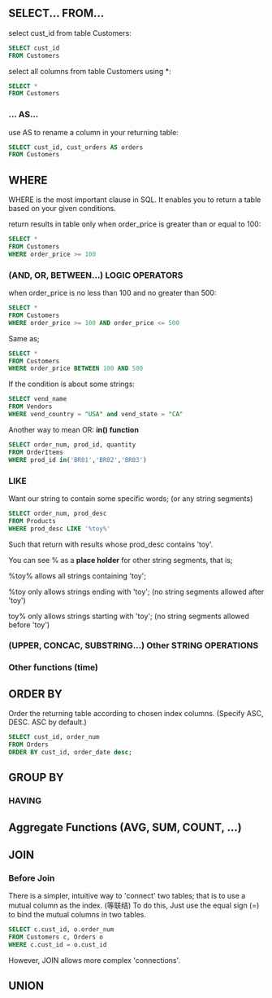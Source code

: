 ## SELECT... FROM...

select cust_id from table Customers:
```sql
SELECT cust_id
FROM Customers
```

select all columns from table Customers using *:
```sql
SELECT *
FROM Customers
```

### ... AS...

use AS to rename a column in your returning table:
```sql
SELECT cust_id, cust_orders AS orders
FROM Customers
```

## WHERE

WHERE is the most important clause in SQL. It enables you to return a table based on your given conditions.

return results in table only when order_price is greater than or equal to 100:
```sql
SELECT *
FROM Customers
WHERE order_price >= 100
```

### (AND, OR, BETWEEN...) LOGIC OPERATORS

when order_price is no less than 100 and no greater than 500:
```sql
SELECT *
FROM Customers
WHERE order_price >= 100 AND order_price <= 500
```

Same as;
```sql
SELECT *
FROM Customers
WHERE order_price BETWEEN 100 AND 500
```

If the condition is about some strings:
```sql
SELECT vend_name
FROM Vendors
WHERE vend_country = "USA" and vend_state = "CA"
```

Another way to mean OR: **in() function**
```sql
SELECT order_num, prod_id, quantity
FROM OrderItems
WHERE prod_id in('BR01','BR02','BR03')
```

### LIKE

Want our string to contain some specific words; (or any string segments)
```sql
SELECT order_num, prod_desc
FROM Products
WHERE prod_desc LIKE '%toy%'
```
Such that return with results whose prod_desc contains 'toy'.

You can see % as a **place holder** for other string segments, that is;

%toy% allows all strings containing 'toy';

%toy only allows strings ending with 'toy'; (no string segments allowed after 'toy')

toy% only allows strings starting with 'toy'; (no string segments allowed before 'toy')

### (UPPER, CONCAC, SUBSTRING...) Other STRING OPERATIONS

### Other functions (time)

## ORDER BY

Order the returning table according to chosen index columns. (Specify ASC, DESC. ASC by default.)
```sql
SELECT cust_id, order_num
FROM Orders
ORDER BY cust_id, order_date desc;
```

## GROUP BY

### HAVING

## Aggregate Functions (AVG, SUM, COUNT, ...)

## JOIN

### Before Join
There is a simpler, intuitive way to 'connect' two tables; that is to use a mutual column as the index. (等联结) To do this, Just use the equal sign (=) to bind the mutual columns in two tables.
```sql
SELECT c.cust_id, o.order_num
FROM Customers c, Orders o
WHERE c.cust_id = o.cust_id
```

However, JOIN allows more complex 'connections'.

## UNION
